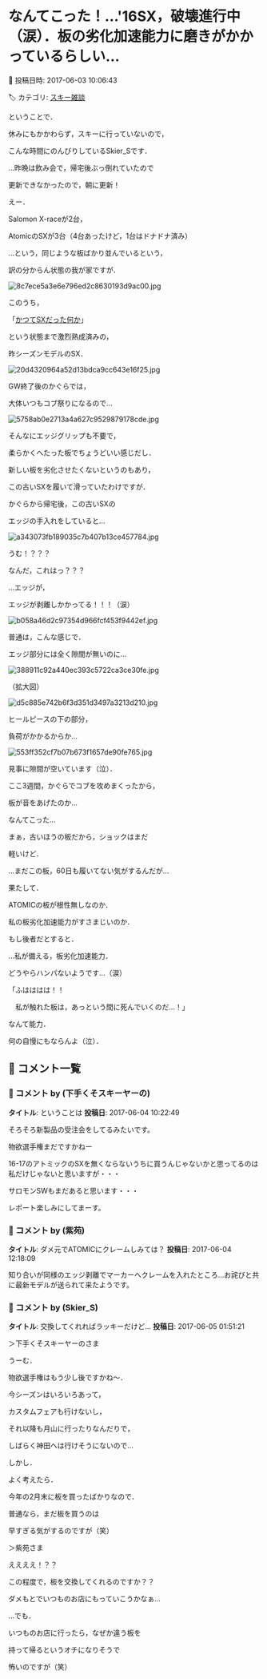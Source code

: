 # なんてこった！…'16SX，破壊進行中（涙）．板の劣化加速能力に磨きがかかっているらしい…

📅 投稿日時: 2017-06-03 10:06:43

🏷️ カテゴリ: [スキー雑談](c1f9d2cb7478308da16419928ea3945e9.md)

ということで．


休みにもかかわらず，スキーに行っていないので，


こんな時間にのんびりしているSkier_Sです．





…昨晩は飲み会で，帰宅後ぶっ倒れていたので


更新できなかったので，朝に更新！





えー．


Salomon X-raceが2台，


AtomicのSXが3台（4台あったけど，1台はドナドナ済み）


…という，同じような板ばかり並んでいるという，


訳の分からん状態の我が家ですが．




![8c7ece5a3e6e796ed2c8630193d9ac00.jpg](images/8c7ece5a3e6e796ed2c8630193d9ac00.jpg)







このうち，


「[かつてSXだった何か](e27e2a7149d362e76794896614d0f18f3.md)」


という状態まで激烈熟成済みの，


昨シーズンモデルのSX．




![20d4320964a52d13bdca9cc643e16f25.jpg](images/20d4320964a52d13bdca9cc643e16f25.jpg)




GW終了後のかぐらでは，


大体いつもコブ祭りになるので…




![5758ab0e2713a4a627c9529879178cde.jpg](images/5758ab0e2713a4a627c9529879178cde.jpg)




そんなにエッジグリップも不要で，


柔らかくへたった板でちょうどいい感じだし．


新しい板を劣化させたくないというのもあり，


この古いSXを履いて滑っていたわけですが．





かぐらから帰宅後，この古いSXの


エッジの手入れをしていると…




![a343073fb189035c7b407b13ce457784.jpg](images/a343073fb189035c7b407b13ce457784.jpg)




うむ！？？？


なんだ，これはっ？？？





…エッジが，


エッジが剥離しかかってる！！！（涙）




![b058a46d2c97354d966fcf453f9442ef.jpg](images/b058a46d2c97354d966fcf453f9442ef.jpg)







普通は，こんな感じで．


エッジ部分には全く隙間が無いのに…




![388911c92a440ec393c5722ca3ce30fe.jpg](images/388911c92a440ec393c5722ca3ce30fe.jpg)




（拡大図）




![d5c885e742b6f3d351d3497a3213d210.jpg](images/d5c885e742b6f3d351d3497a3213d210.jpg)




ヒールピースの下の部分，


負荷がかかるからか…




![553ff352cf7b07b673f1657de90fe765.jpg](images/553ff352cf7b07b673f1657de90fe765.jpg)




見事に隙間が空いています（泣）．





ここ3週間，かぐらでコブを攻めまくったから，


板が音をあげたのか…


なんてこった…





まぁ，古いほうの板だから，ショックはまだ


軽いけど．


…まだこの板，60日も履いてない気がするんだが…





果たして．


ATOMICの板が根性無しなのか．


私の板劣化加速能力がすさまじいのか．





もし後者だとすると．


…私が備える，板劣化加速能力．


どうやらハンパないようです…（涙）





「ふはははは！！


　私が触れた板は，あっという間に死んでいくのだ…！」


なんて能力．


何の自慢にもならんよ（泣）．

## 💬 コメント一覧

### 💬 コメント by (下手くそスキーヤーの)
**タイトル**: ということは
**投稿日**: 2017-06-04 10:22:49

そろそろ新製品の受注会をしてるみたいです。

物欲選手権まだですかねー



16-17のアトミックのSXを無くならないうちに買うんじゃないかと思ってるのは私だけじゃないと思いますが・・・



サロモンSWもまだあると思います・・・



レポート楽しみにしてまーす。

### 💬 コメント by (紫苑)
**タイトル**: ダメ元でATOMICにクレームしみては？
**投稿日**: 2017-06-04 12:18:09

知り合いが同様のエッジ剥離でマーカーへクレームを入れたところ…お詫びと共に最新モデルが送られて来たようです。

### 💬 コメント by (Skier_S)
**タイトル**: 交換してくれればラッキーだけど…
**投稿日**: 2017-06-05 01:51:21

＞下手くそスキーヤーのさま

うーむ．

物欲選手権はもう少し後ですかね～．

今シーズンはいろいろあって，

カスタムフェアも行けないし，

それ以降も月山に行ったりなんだりで，

しばらく神田へは行けそうにないので…



しかし．

よく考えたら．

今年の2月末に板を買ったばかりなので．

普通なら，まだ板を買うのは

早すぎる気がするのですが（笑）



＞紫苑さま

ええええ！？？

この程度で，板を交換してくれるのですか？？

ダメもとでいつものお店にもっていこうかなぁ…

…でも．

いつものお店に行ったら，なぜか違う板を

持って帰るというオチになりそうで

怖いのですが（笑）

